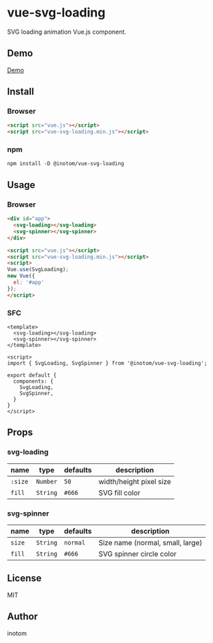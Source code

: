 # vue-svg-loading

SVG loading animation Vue.js component.


## Demo

[Demo](http://sandbox.serendip.ws/vue-svg-loading.html)


## Install

### Browser

```html
<script src="vue.js"></script>
<script src="vue-svg-loading.min.js"></script>
```


### npm

```
npm install -D @inotom/vue-svg-loading
```


## Usage

### Browser

```html
<div id="app">
  <svg-loading></svg-loading>
  <svg-spinner></svg-spinner>
</div>

<script src="vue.js"></script>
<script src="vue-svg-loading.min.js"></script>
<script>
Vue.use(SvgLoading);
new Vue({
  el: '#app'
});
</script>
```


### SFC

```vue
<template>
  <svg-loading></svg-loading>
  <svg-spinner></svg-spinner>
</template>

<script>
import { SvgLoading, SvgSpinner } from '@inotom/vue-svg-loading';

export default {
  components: {
    SvgLoading,
    SvgSpinner,
  }
}
</script>
```


## Props

### svg-loading

| name    | type     | defaults | description              |
|---------|----------|----------|--------------------------|
| `:size` | `Number` | `50`     | width/height pixel size  |
| `fill`  | `String` | `#666`   | SVG fill color           |


### svg-spinner

| name    | type     | defaults | description                      |
|---------|----------|----------|----------------------------------|
| `size`  | `String` | `normal` | Size name (normal, small, large) |
| `fill`  | `String` | `#666`   | SVG spinner circle  color        |


## License

MIT


## Author

inotom

